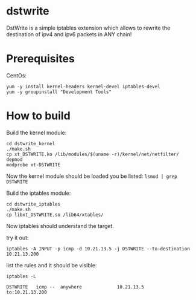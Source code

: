 # dstwrite
DstWrite is a simple iptables extension which allows to rewrite the destination of ipv4 and ipv6 packets in ANY chain!

# Prerequisites

CentOs: 

```
yum -y install kernel-headers kernel-devel iptables-devel
yum -y groupinstall "Development Tools"
```

# How to build 

Build the kernel module:

```
cd dstwrite_kernel
./make.sh
cp xt_DSTWRITE.ko /lib/modules/$(uname -r)/kernel/net/netfilter/
depmod
modprobe xt-DSTWRITE
```

Now the kernel module should be loaded you be listed: `lsmod | grep DSTWRITE`

Build the iptables module:

```
cd dstwrite_iptables
./make.sh
cp libxt_DSTWRITE.so /lib64/xtables/
```

Now iptables should understand the target.

try it out:

`iptables -A INPUT -p icmp -d 10.21.13.5 -j DSTWRITE --to-destination 10.21.13.200`

list the rules and it should be visible:

`iptables -L`

```
DSTWRITE   icmp --  anywhere             10.21.13.5           to:10.21.13.200
```
